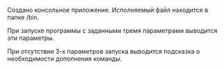 Создано консольное приложение. Исполняемый файл находится в папке /bin.  

При запуске программы с заданными тремя параметрами выводится эти параметры.  

При отсутствии 3-х параметров запуска выводится подсказка о необходимости дополнения команды. 